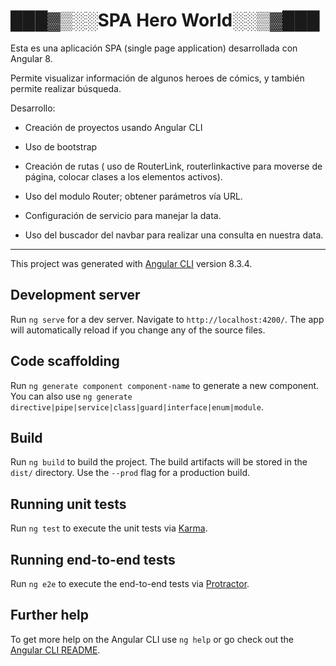 # ███▓▒░░SPA Hero World░░▒▓███ 

Esta es una aplicación SPA (single page application) desarrollada con Angular 8.

Permite visualizar información de algunos heroes de cómics, y también permite realizar búsqueda.


Desarrollo:
- Creación de proyectos usando Angular CLI

- Uso de bootstrap

- Creación de rutas ( uso de RouterLink, routerlinkactive para moverse de página, colocar clases a los elementos activos).

- Uso del modulo Router; obtener parámetros vía URL.

- Configuración de servicio para manejar la data.

- Uso del buscador del navbar para realizar una consulta en nuestra data.


--------------------------------------------------------------------------------

This project was generated with [Angular CLI](https://github.com/angular/angular-cli) version 8.3.4.

## Development server

Run `ng serve` for a dev server. Navigate to `http://localhost:4200/`. The app will automatically reload if you change any of the source files.

## Code scaffolding

Run `ng generate component component-name` to generate a new component. You can also use `ng generate directive|pipe|service|class|guard|interface|enum|module`.

## Build

Run `ng build` to build the project. The build artifacts will be stored in the `dist/` directory. Use the `--prod` flag for a production build.

## Running unit tests

Run `ng test` to execute the unit tests via [Karma](https://karma-runner.github.io).

## Running end-to-end tests

Run `ng e2e` to execute the end-to-end tests via [Protractor](http://www.protractortest.org/).

## Further help

To get more help on the Angular CLI use `ng help` or go check out the [Angular CLI README](https://github.com/angular/angular-cli/blob/master/README.md).
